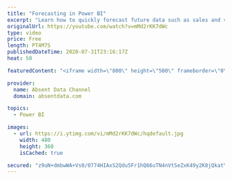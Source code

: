 ```yaml
---
title: "Forecasting in Power BI"
excerpt: "Learn how to quickly forecast future data such as sales and values with the analytics pane in Power BI."
originalUrl: https://youtube.com/watch?v=mMd2rKK7dWc
type: video
price: Free
length: PT4M7S
publishedDateTime: 2020-07-31T23:16:17Z
heat: 50

featuredContent: "<iframe width=\"800\" height=\"500\" frameborder=\"0\" src=\"https://www.youtube.com/embed/mMd2rKK7dWc\" allow=\"accelerometer; autoplay; encrypted-media; gyroscope; picture-in-picture\" allowfullscreen></iframe>"

provider:
  name: Absent Data Channel
  domain: absentdata.com

topics:
  - Power BI

images:
  - url: https://i.ytimg.com/vi/mMd2rKK7dWc/hqdefault.jpg
    width: 480
    height: 360
    isCached: true

secured: "z9uN+dmbwWA+Vs0/0774HIAxS2Qdu5Fr1hQ66uTN4nVtSeZxK49y2K8jQkatYjFf9e8t80uXwqIXIxrFyWesY9ohPjLpR5Nq4KXN6AuntqMx+VB0xFgYYumCUkXSBFwsgrKBe81/nybIhqxW4W9+NXVioiKhTnaiOWSlotrH6JgGx+t6vB+yfw9pu3QNpHKulkDOu5vZKRnmNeLHhi204jN3Sjz0BsJOh3F8omqjmW3mSeWl12N70Dl2SwN/ab6dCYIEOdkQwmHthG8TcHMrO2fzgeeeIqn0Fv43IL7rkAaZYx7Y6w434dw6Jk8+uyhshOzehQlO4DSToVp+CG9g72ZkauPwMepNr9GZthG8tTBWPY+3b6B8yDR8oUrpWM/ZMq8whNp5xkhSuj5lTnLAfpFyubYB3v+bGWiTu6zV43o=;Z/qdzTj5wTYcqZ1HefZESA=="
---
```


